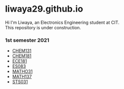 # liwaya29.github.io
Hi I'm Liwaya, an Electronics Engineering student at CIT.\
This repository is under construction.


### 1st semester 2021

* [CHEM131](https://github.com/liwaya29/CHEM131)
* [CHEM181](https://github.com/liwaya29/CHEM181) 
* [ECE181](https://github.com/liwaya29/ECE181) 
* [ES083](https://github.com/liwaya29/ES083)
* [MATHO31](https://github.com/liwaya29/MATH031)
* [MATH137](https://github.com/liwaya29/MATH137)
* [STS031](https://github.com/liwaya29/STS031)

